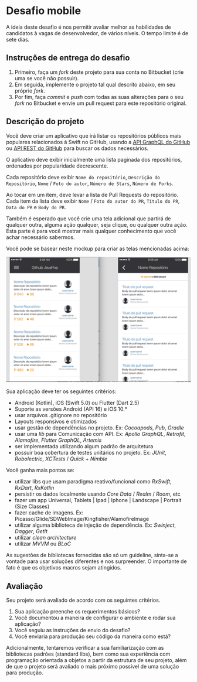 # Desafio mobile

A ideia deste desafio é nos permitir avaliar melhor as habilidades de candidatos à vagas de desenvolvedor, de vários níveis.
O tempo limite é de sete dias.

## Instruções de entrega do desafio

1. Primeiro, faça um *fork* deste projeto para sua conta no Bitbucket (crie uma se você não possuir).
1. Em seguida, implemente o projeto tal qual descrito abaixo, em seu próprio *fork*.
1. Por fim, faça *commit* e *push* com todas as suas alterações para o seu *fork* no Bitbucket e envie um pull request para este repositório original. 

## Descrição do projeto

Você deve criar um aplicativo que irá listar os repositórios públicos mais populares relacionados à Swift no GitHub, usando a [API GraphQL do GitHub](https://api.github.com/graphql) ou [API REST do GitHub](https://developer.github.com/v3/) para buscar os dados necessários.

O aplicativo deve exibir inicialmente uma lista paginada dos repositórios, ordenados por popularidade decrescente.

Cada repositório deve exibir `Nome do repositório`, `Descrição do Repositório`, `Nome` / `Foto do autor`, `Número de Stars`, `Número de Forks`.

Ao tocar em um item, deve levar a lista de Pull Requests do repositório. Cada item da lista deve exibir `Nome` / `Foto do autor do PR`, `Título do PR`, `Data do PR` e `Body do PR`.

Também é esperado que você crie uma tela adicional que partirá de qualquer outra, alguma ação qualquer, seja clique, ou qualquer outra ação. Esta parte é para você mostrar mais qualquer conhecimento que você achar necessário sabermos.

Você pode se basear neste mockup para criar as telas mencionadas acima:

![mockup](mockup.png)

Sua aplicação deve ter os seguintes critérios:

- Android (Kotlin), iOS (Swift 5.0) ou Flutter (Dart 2.5)
- Suporte as versões Android (API 16) e iOS 10.*
- usar arquivos .gitignore no repositório
- Layouts responsivos e otimizados
- usar gestão de dependências no projeto. Ex: *Cocoapods*, *Pub*, *Gradle*
- usar uma *lib* para Comunicação com API. Ex: *Apollo GraphQL*, *Retrofit*, *Alamofire*, *Flutter GraphQL*, *Artemis*
- ser implementada utilizando algum padrão de arquitetura
- possuir boa cobertura de testes unitários no projeto. Ex: *JUnit*, *Robolectric*, *XCTests* / *Quick* + *Nimble*

Você ganha mais pontos se:

- utilizar libs que usam paradigma reativo/funcional como *RxSwift*, *RxDart*, *RxKotlin* 
- persistir os dados localmente usando *Core Data* / *Realm* / *Room*, etc
- fazer um app Universal, Tablets | Ipad | Iphone | Landscape | Portrait (Size Classes)
- fazer cache de imagens. Ex: Picasso/Glide/SDWebImage/Kingfisher/AlamofireImage
- utilizar alguma biblioteca de injeção de dependência. Ex: *Swinject*, *Dagger*, *GetIt*
- utilizar *clean architecture*
- utilizar *MVVM* ou *BLoC* 


As sugestões de bibliotecas fornecidas são só um guideline, sinta-se a vontade para usar soluções diferentes e nos surpreender. O importante de fato é que os objetivos macros sejam atingidos.

## Avaliação

Seu projeto será avaliado de acordo com os seguintes critérios.

1. Sua aplicação preenche os requerimentos básicos?
1. Você documentou a maneira de configurar o ambiente e rodar sua aplicação?
1. Você seguiu as instruções de envio do desafio?
1. Você enviaria para produção seu código da maneira como está?

Adicionalmente, tentaremos verificar a sua familiarização com as bibliotecas padrões (standard libs), bem como sua experiência com programação orientada a objetos a partir da estrutura de seu projeto,
além de que o projeto será avaliado o mais próximo possível de uma solução para produção.
